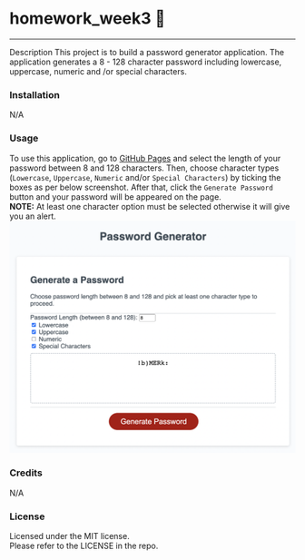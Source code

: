 # homework_week3  :book:
---
Description
This project is to build a password generator application. The application generates a 8 - 128 character password including lowercase, uppercase, numeric and /or special characters. 
### Installation
N/A
### Usage
To use this application, go to [GitHub Pages](https://yumikakido.github.io/homework_week3/)  and select the length of your password between 8 and 128 characters. Then, choose character types (`Lowercase`, `Uppercase`, `Numeric` and/or `Special Characters`) by ticking the boxes as per below screenshot.  After that, click the `Generate Password` button and your password will be appeared on the page.
<br>**NOTE:** At least one character option must be selected otherwise it will give you an alert. 
![passwordGen](/assets/img/passwordGen.png)

### Credits
N/A

### License
Licensed under the MIT license. <br>Please refer to the LICENSE in the repo.

